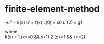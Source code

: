 # finite-element-method

-u'' + k(x) u' = f(x) 
u(0) = u0
u'(2) = g1

where     
k(x) =   1   (x>=0 && x<1) 
         2   (x>=1 && x<=2)
